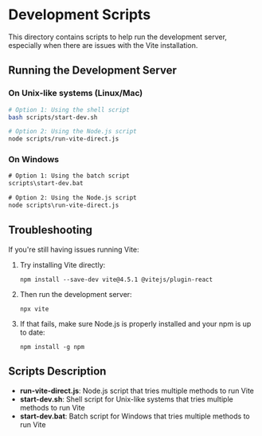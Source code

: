 
# Development Scripts

This directory contains scripts to help run the development server, especially when there are issues with the Vite installation.

## Running the Development Server

### On Unix-like systems (Linux/Mac)

```bash
# Option 1: Using the shell script
bash scripts/start-dev.sh

# Option 2: Using the Node.js script
node scripts/run-vite-direct.js
```

### On Windows

```cmd
# Option 1: Using the batch script
scripts\start-dev.bat

# Option 2: Using the Node.js script
node scripts\run-vite-direct.js
```

## Troubleshooting

If you're still having issues running Vite:

1. Try installing Vite directly:
   ```
   npm install --save-dev vite@4.5.1 @vitejs/plugin-react
   ```

2. Then run the development server:
   ```
   npx vite
   ```

3. If that fails, make sure Node.js is properly installed and your npm is up to date:
   ```
   npm install -g npm
   ```

## Scripts Description

- **run-vite-direct.js**: Node.js script that tries multiple methods to run Vite
- **start-dev.sh**: Shell script for Unix-like systems that tries multiple methods to run Vite
- **start-dev.bat**: Batch script for Windows that tries multiple methods to run Vite

